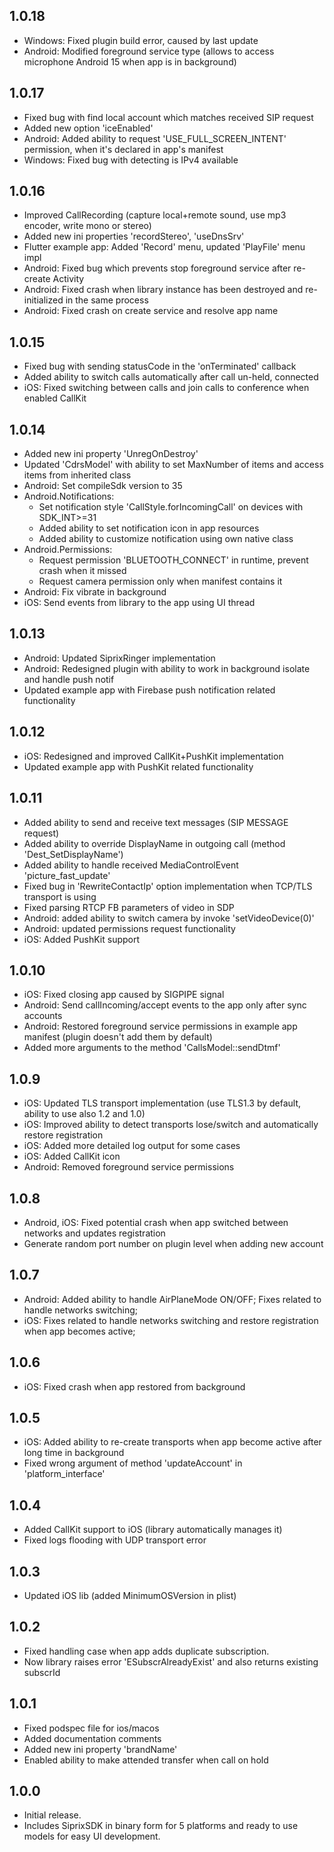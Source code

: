 ## 1.0.18
- Windows: Fixed plugin build error, caused by last update
- Android: Modified foreground service type (allows to access microphone Android 15 when app is in background)

## 1.0.17
- Fixed bug with find local account which matches received SIP request
- Added new option 'iceEnabled'
- Android: Added ability to request 'USE_FULL_SCREEN_INTENT' permission, when it's declared in app's manifest
- Windows: Fixed bug with detecting is IPv4 available

## 1.0.16
- Improved CallRecording (capture local+remote sound, use mp3 encoder, write mono or stereo)
- Added new ini properties 'recordStereo', 'useDnsSrv'
- Flutter example app: Added 'Record' menu, updated 'PlayFile' menu impl
- Android: Fixed bug which prevents stop foreground service after re-create Activity
- Android: Fixed crash when library instance has been destroyed and re-initialized in the same process
- Android: Fixed crash on create service and resolve app name

## 1.0.15
- Fixed bug with sending statusCode in the 'onTerminated' callback
- Added ability to switch calls automatically after call un-held, connected
- iOS: Fixed switching between calls and join calls to conference when enabled CallKit

## 1.0.14
- Added new ini property 'UnregOnDestroy'
- Updated 'CdrsModel' with ability to set MaxNumber of items and access items from inherited class
- Android: Set compileSdk version to 35
- Android.Notifications:
  * Set notification style 'CallStyle.forIncomingCall' on devices with SDK_INT>=31
  * Added ability to set notification icon in app resources
  * Added ability to customize notification using own native class
- Android.Permissions:
  * Request permission 'BLUETOOTH_CONNECT' in runtime, prevent crash when it missed
  * Request camera permission only when manifest contains it
- Android: Fix vibrate in background
- iOS: Send events from library to the app using UI thread

## 1.0.13
- Android: Updated SiprixRinger implementation
- Android: Redesigned plugin with ability to work in background isolate and handle push notif
- Updated example app with Firebase push notification related functionality

## 1.0.12
- iOS: Redesigned and improved CallKit+PushKit implementation
- Updated example app with PushKit related functionality

## 1.0.11
- Added ability to send and receive text messages (SIP MESSAGE request)
- Added ability to override DisplayName in outgoing call (method 'Dest_SetDisplayName')
- Added ability to handle received MediaControlEvent 'picture_fast_update'
- Fixed bug in 'RewriteContactIp' option implementation when TCP/TLS transport is using
- Fixed parsing RTCP FB parameters of video in SDP
- Android: added ability to switch camera by invoke 'setVideoDevice(0)'
- Android: updated permissions request functionality
- iOS: Added PushKit support

## 1.0.10
* iOS: Fixed closing app caused by SIGPIPE signal
* Android: Send callIncoming/accept events to the app only after sync accounts
* Android: Restored foreground service permissions in example app manifest 
  (plugin doesn't add them by default)
* Added more arguments to the method 'CallsModel::sendDtmf'

## 1.0.9
* iOS: Updated TLS transport implementation (use TLS1.3 by default, ability to use also 1.2 and 1.0)
* iOS: Improved ability to detect transports lose/switch and automatically restore registration
* iOS: Added more detailed log output for some cases
* iOS: Added CallKit icon
* Android: Removed foreground service permissions

## 1.0.8
* Android, iOS: Fixed potential crash when app switched between networks and updates registration 
* Generate random port number on plugin level when adding new account

## 1.0.7
* Android: Added ability to handle AirPlaneMode ON/OFF; Fixes related to handle networks switching; 
* iOS: Fixes related to handle networks switching and restore registration when app becomes active; 

## 1.0.6
* iOS: Fixed crash when app restored from background

## 1.0.5
* iOS: Added ability to re-create transports when app become active after long time in background
* Fixed wrong argument of method 'updateAccount' in 'platform_interface'

## 1.0.4
* Added CallKit support to iOS (library automatically manages it)
* Fixed logs flooding with UDP transport error

## 1.0.3
* Updated iOS lib (added MinimumOSVersion in plist)

## 1.0.2
* Fixed handling case when app adds duplicate subscription.
* Now library raises error 'ESubscrAlreadyExist' and also returns existing subscrId

## 1.0.1
* Fixed podspec file for ios/macos
* Added documentation comments
* Added new ini property 'brandName'
* Enabled ability to make attended transfer when call on hold

## 1.0.0
* Initial release. 
* Includes SiprixSDK in binary form for 5 platforms and ready to use models for easy UI development.
